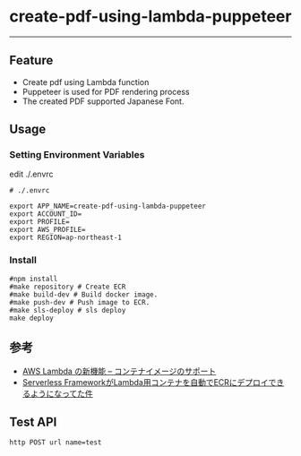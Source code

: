 # create-pdf-using-lambda-puppeteer

---

## Feature
- Create pdf using Lambda function
- Puppeteer is used for PDF rendering process
- The created PDF supported Japanese Font.

## Usage

### Setting Environment Variables
edit ./.envrc
```shell
# ./.envrc

export APP_NAME=create-pdf-using-lambda-puppeteer
export ACCOUNT_ID=
export PROFILE=
export AWS_PROFILE=
export REGION=ap-northeast-1
```

### Install


```shell
#npm install
#make repository # Create ECR
#make build-dev # Build docker image.
#make push-dev # Push image to ECR.
#make sls-deploy # sls deploy
make deploy
```

## 参考
 - [ AWS Lambda の新機能 – コンテナイメージのサポート](https://aws.amazon.com/jp/blogs/news/new-for-aws-lambda-container-image-support/)
 - [Serverless FrameworkがLambda用コンテナを自動でECRにデプロイできるようになってた件](https://zenn.dev/qazx7412/articles/75862c72d6effa) 
## Test API

```shell
http POST url name=test
```